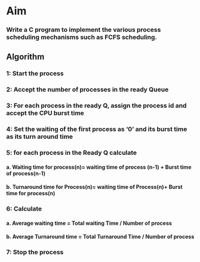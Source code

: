 # Aim 
### Write a C program to implement the various process scheduling mechanisms such as FCFS scheduling.

## Algorithm
### 1: Start the process
### 2: Accept the number of processes in the ready Queue
### 3: For each process in the ready Q, assign the process id and accept the CPU burst time
### 4: Set the waiting of the first process as ‘0’ and its burst time as its turn around time
### 5: for each process in the Ready Q calculate
#### a. Waiting time for process(n)= waiting time of process (n-1) + Burst time of process(n-1)
#### b. Turnaround time for Process(n)= waiting time of Process(n)+ Burst time for process(n)
### 6: Calculate
#### a. Average waiting time = Total waiting Time / Number of process
#### b. Average Turnaround time = Total Turnaround Time / Number of process
### 7: Stop the process

